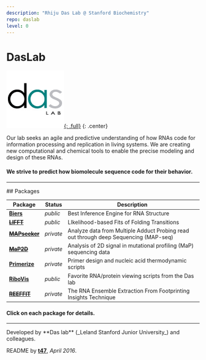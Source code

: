 ```yaml
---
description: "Rhiju Das Lab @ Stanford Biochemistry"
repo: daslab
level: 0
---
```


# DasLab

[![DasLab Logo](/assets/daslab.gif "DasLab Logo"){: .full}](https://daslab.stanford.edu)
{: .center}

Our lab seeks an agile and predictive understanding of how RNAs code for information processing and replication in living systems. We are creating new computational and chemical tools to enable the precise modeling and design of these RNAs.

#### We strive to predict how biomolecule sequence code for their behavior.

<hr/>
## Packages

| Package | Status | Description |
| --- | --- | --- |
| [**Biers**](/Biers/) | _public_ | Best Inference Engine for RNA Structure |
| ~~[**LIFFT**](https://ribokit.github.io/LIFFT/)~~ | _public_ | LIkelihood-based Fits of Folding Transitions |
| ~~[**MAPseeker**](https://ribokit.github.io/MAPseeker/)~~ | _private_ | Analyze data from Multiple Adduct Probing read out through deep Sequencing (MAP-seq) |
| ~~[**MaP2D**](https://ribokit.github.io/MaP2D/)~~ | _private_ | Analysis of 2D signal in mutational profiling (MaP) sequencing data |
| [**Primerize**](/Primerize/) | _private_ | Primer design and nucleic acid thermodynamic scripts |
| [**RiboVis**](https://ribokit.github.io/RiboVis/) | _public_ | Favorite RNA/protein viewing scripts from the Das lab |
| ~~[**REEFFIT**](https://ribokit.github.io/REEFFIT/)~~ | _private_ | The RNA Ensemble Extraction From Footprinting Insights Technique |

#### Click on each package for details.

<hr/>
Developed by **Das lab** (_Leland Stanford Junior University_) and colleagues.

README by [**t47**](http://t47.io/), *April 2016*.
